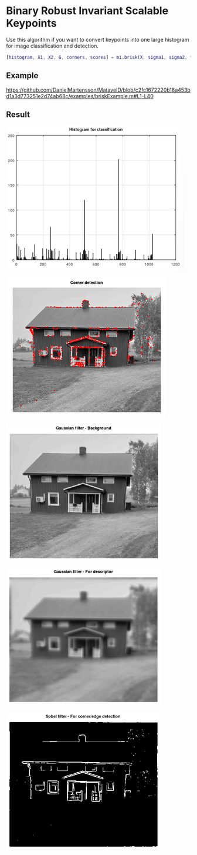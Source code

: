 # Binary Robust Invariant Scalable Keypoints
Use this algorithm if you want to convert keypoints into one large histogram for image classification and detection.

```matlab
[histogram, X1, X2, G, corners, scores] = mi.brisk(X, sigma1, sigma2, threshold_sobel, threshold_fast, fast_method);
```

## Example

https://github.com/DanielMartensson/MataveID/blob/c2fc1672220b18a453bd1a3d773251e2d74ab68c/examples/briskExample.m#L1-L40

## Result
![BRISK Result_Histogram](../pictures/BRISK_Result_Histogram.png)

![BRISK_Result_Corner_Detection](../pictures/BRISK_Result_Corner_Detection.png)

![BRISK_Result_Background](../pictures/BRISK_Result_Background.png)

![BRISK_Result_Descriptor_Filtering](../pictures/BRISK_Result_Descriptor_Filtering.png)

![BRISK_Result_Sobel](../pictures/BRISK_Result_Sobel.png)
